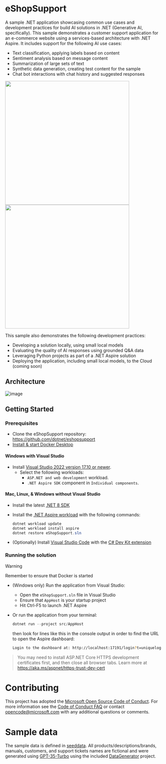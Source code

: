# eShopSupport 

A sample .NET application showcasing common use cases and development practices for build AI solutions in .NET (Generative AI, specifically). This sample demonstrates a customer support application for an e-commerce website using a services-based architecture with .NET Aspire. It includes support for the following AI use cases:

* Text classification, applying labels based on content
* Sentiment analysis based on message content
* Summarization of large sets of text
* Synthetic data generation, creating test content for the sample
* Chat bot interactions with chat history and suggested responses

<img width=400 align=top src=https://github.com/user-attachments/assets/5a41493f-565b-4dd0-ae31-1b5c3c2f6d22>

<img width=400 align=top src=https://github.com/user-attachments/assets/7930a940-bb31-4dc0-b5f6-738d43dfcfe5>

This sample also demonstrates the following development practices:

* Developing a solution locally, using small local models
* Evaluating the quality of AI responses using grounded Q&A data
* Leveraging Python projects as part of a .NET Aspire solution
* Deploying the application, including small local models, to the Cloud (coming soon)

## Architecture

![image](https://github.com/user-attachments/assets/3c339d0d-507a-416b-94ba-0e179d6ff2f5)

## Getting Started

### Prerequisites

- Clone the eShopSupport repository: https://github.com/dotnet/eshopsupport
- [Install & start Docker Desktop](https://docs.docker.com/engine/install/)

#### Windows with Visual Studio
- Install [Visual Studio 2022 version 17.10 or newer](https://visualstudio.microsoft.com/vs/).
  - Select the following workloads:
    - `ASP.NET and web development` workload.
    - `.NET Aspire SDK` component in `Individual components`.

#### Mac, Linux, & Windows without Visual Studio
- Install the latest [.NET 8 SDK](https://dot.net/download?cid=eshop)
- Install the [.NET Aspire workload](https://learn.microsoft.com/dotnet/aspire/fundamentals/setup-tooling?tabs=dotnet-cli%2Cunix#install-net-aspire) with the following commands:

  ```powershell
  dotnet workload update
  dotnet workload install aspire
  dotnet restore eShopSupport.sln
  ```
- (Optionally) Install [Visual Studio Code](https://code.visualstudio.com) with the [C# Dev Kit extension](https://marketplace.visualstudio.com/items?itemName=ms-dotnettools.csdevkit)

### Running the solution

> [!WARNING]
> Remember to ensure that Docker is started

* (Windows only) Run the application from Visual Studio:
  - Open the `eShopSupport.sln` file in Visual Studio
  - Ensure that `AppHost` is your startup project
  - Hit Ctrl-F5 to launch .NET Aspire

* Or run the application from your terminal:

  ```powershell
  dotnet run --project src/AppHost
  ```

  then look for lines like this in the console output in order to find the URL to open the Aspire dashboard:

  ```sh
  Login to the dashboard at: http://localhost:17191/login?t=uniquelogincodeforyou
  ```

> You may need to install ASP.NET Core HTTPS development certificates first, and then close all browser tabs. Learn more at https://aka.ms/aspnet/https-trust-dev-cert

# Contributing

This project has adopted the [Microsoft Open Source Code of Conduct](https://opensource.microsoft.com/codeofconduct/). For more information see the [Code of Conduct FAQ](https://opensource.microsoft.com/codeofconduct/faq/) or contact [opencode@microsoft.com](mailto:opencode@microsoft.com) with any additional questions or comments.

# Sample data

The sample data is defined in [seeddata](https://github.com/dotnet/eShopSupport/tree/main/seeddata). All products/descriptions/brands, manuals, customers, and support tickets names are fictional and were generated using [GPT-35-Turbo](https://learn.microsoft.com/en-us/azure/ai-services/openai/how-to/chatgpt) using the included [DataGenerator](https://github.com/dotnet/eShopSupport/tree/main/seeddata/DataGenerator) project.
